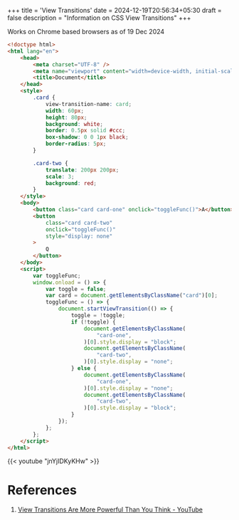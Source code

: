 +++
title = 'View Transitions'
date = 2024-12-19T20:56:34+05:30
draft = false
description = "Information on CSS View Transitions"
+++


Works on Chrome based browsers as of 19 Dec 2024

```html
<!doctype html>
<html lang="en">
    <head>
        <meta charset="UTF-8" />
        <meta name="viewport" content="width=device-width, initial-scale=1.0" />
        <title>Document</title>
    </head>
    <style>
        .card {
            view-transition-name: card;
            width: 60px;
            height: 80px;
            background: white;
            border: 0.5px solid #ccc;
            box-shadow: 0 0 1px black;
            border-radius: 5px;
        }

        .card-two {
            translate: 200px 200px;
            scale: 3;
            background: red;
        }
    </style>
    <body>
        <button class="card card-one" onclick="toggleFunc()">A</button>
        <button
            class="card card-two"
            onclick="toggleFunc()"
            style="display: none"
        >
            Q
        </button>
    </body>
    <script>
        var toggleFunc;
        window.onload = () => {
            var toggle = false;
            var card = document.getElementsByClassName("card")[0];
            toggleFunc = () => {
                document.startViewTransition(() => {
                    toggle = !toggle;
                    if (!toggle) {
                        document.getElementsByClassName(
                            "card-one",
                        )[0].style.display = "block";
                        document.getElementsByClassName(
                            "card-two",
                        )[0].style.display = "none";
                    } else {
                        document.getElementsByClassName(
                            "card-one",
                        )[0].style.display = "none";
                        document.getElementsByClassName(
                            "card-two",
                        )[0].style.display = "block";
                    }
                });
            };
        };
    </script>
</html>
```

{{< youtube "jnYjIDKyKHw" >}}


# References

1. [View Transitions Are More Powerful Than You Think - YouTube](https://www.youtube.com/watch?v=jnYjIDKyKHw&ab_channel=Syntax)
